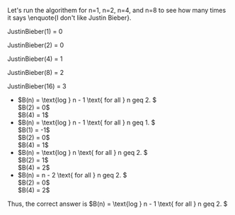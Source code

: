 Let's run the algorithem for n=1, n=2, n=4, and n=8 to see how many times it says \enquote{I don't like Justin Bieber}.

JustinBieber$(1)$ = 0

JustinBieber$(2)$ = 0

JustinBieber$(4)$ = 1

JustinBieber$(8)$ = 2

JustinBieber$(16)$ = 3

<ul>
	<li> $B(n) = \text{log } n - 1 \text{ for all } n geq 2. $ <br/> 
	$B(2) = 0$ <br/> 
	$B(4) = 1$
	<li> $B(n) = \text{log } n - 1 \text{ for all } n geq 1. $ <br/> 
	$B(1) = -1$ <br/> 
	$B(2) = 0$ <br/> 
	$B(4) = 1$
	<li> $B(n) = \text{log } n \text{ for all } n geq 2. $ <br/> 
	$B(2) = 1$ <br/> 
	$B(4) = 2$
	<li> $B(n) = n - 2 \text{ for all } n geq 2. $ <br/> 
	$B(2) = 0$ <br/> 
	$B(4) = 2$
</ul>

Thus, the correct answer is $B(n) = \text{log } n - 1 \text{ for all } n geq 2. $
